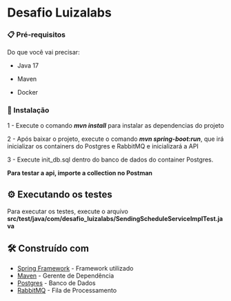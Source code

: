 # Desafio Luizalabs

### 📋 Pré-requisitos

Do que você vai precisar:

* Java 17

* Maven

* Docker


### 🔧 Instalação

1 - Execute o comando ***mvn install*** para instalar as dependencias do projeto

2 - Após baixar o projeto, execute o comando ***mvn spring-boot:run***, que irá inicializar os containers do Postgres e RabbitMQ e inicializará a API

3 - Execute init_db.sql dentro do banco de dados do container Postgres.

**Para testar a api, importe a collection no Postman**

## ⚙️ Executando os testes

Para executar os testes, execute o arquivo **src/test/java/com/desafio_luizalabs/SendingScheduleServiceImplTest.java**

## 🛠️ Construído com

* [Spring Framework](https://spring.io/projects/spring-framework) - Framework utilizado
* [Maven](https://maven.apache.org/) - Gerente de Dependência
* [Postgres](https://www.postgresql.org/docs/) - Banco de Dados
* [RabbitMQ](https://www.rabbitmq.com/docs) - Fila de Processamento
